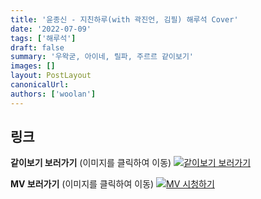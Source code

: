 ```yaml
---
title: '윤종신 - 지친하루(with 곽진언, 김필) 해루석 Cover'
date: '2022-07-09'
tags: ['해루석']
draft: false
summary: '우왁굳, 아이네, 릴파, 주르르 같이보기'
images: []
layout: PostLayout
canonicalUrl:
authors: ['woolan']
---
```


## 링크

**같이보기 보러가기** (이미지를 클릭하여 이동)
[![같이보기 보러가기](https://cdn.discordapp.com/attachments/1135756712759013437/1135758630910697602/banner.png)](https://cafe.naver.com/steamindiegame/6815933)

**MV 보러가기** (이미지를 클릭하여 이동)
[![MV 시청하기](https://i.ytimg.com/vi/H_W_u4q5KuQ/maxresdefault.jpg)](https://youtu.be/H_W_u4q5KuQ)

